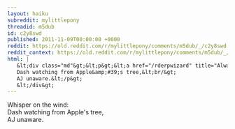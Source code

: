 ```yaml
---
layout: haiku
subreddit: mylittlepony
threadid: m5dub
id: c2y8swd
published: 2011-11-09T00:00:00 +0000
reddit: https://old.reddit.com/r/mylittlepony/comments/m5dub/_/c2y8swd
reddit_context: https://old.reddit.com/r/mylittlepony/comments/m5dub/_/c2y8swd?context=3
html: |
   &lt;div class="md"&gt;&lt;p&gt;&lt;a href="/rderpwizard" title="Always Relevant / Imaginary Footage / Paper Bag Princess"&gt;&lt;/a&gt; Whisper on the wind:&lt;br/&gt;
   Dash watching from Apple&amp;#39;s tree,&lt;br/&gt;
   AJ unaware.&lt;/p&gt;
   &lt;/div&gt;
---
```


[](/rderpwizard "Always Relevant / Imaginary Footage / Paper Bag Princess") Whisper on the wind:  
Dash watching from Apple's tree,  
AJ unaware.